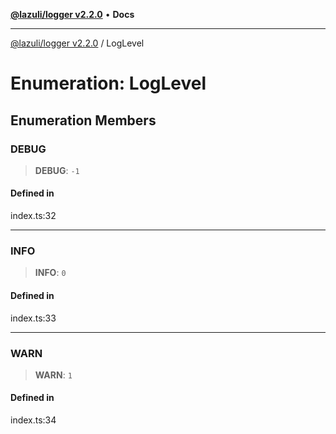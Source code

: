 [**@lazuli/logger v2.2.0**](../README.md) • **Docs**

***

[@lazuli/logger v2.2.0](../globals.md) / LogLevel

# Enumeration: LogLevel

## Enumeration Members

### DEBUG

> **DEBUG**: `-1`

#### Defined in

index.ts:32

***

### INFO

> **INFO**: `0`

#### Defined in

index.ts:33

***

### WARN

> **WARN**: `1`

#### Defined in

index.ts:34
